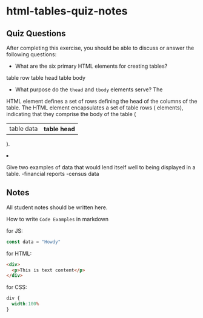 # html-tables-quiz-notes

## Quiz Questions

After completing this exercise, you should be able to discuss or answer the following questions:

- What are the six primary HTML elements for creating tables?
<table>
<tr> table row
<td> table data
<th> table head
<thead> table head
<tbody> table body

- What purpose do the `thead` and `tbody` elements serve?
The <thead> HTML element defines a set of rows defining the head of the columns of the table. The <tbody> HTML element encapsulates a set of table rows (<tr> elements), indicating that they comprise the body of the table (<table>).

- Give two examples of data that would lend itself well to being displayed in a table.
-financial reports
-census data

## Notes

All student notes should be written here.


How to write `Code Examples` in markdown

for JS:
```javascript
const data = "Howdy"
```

for HTML:
```html
<div>
  <p>This is text content</p>
</div>
```

for CSS:
```css
div {
  width:100%
}
```
